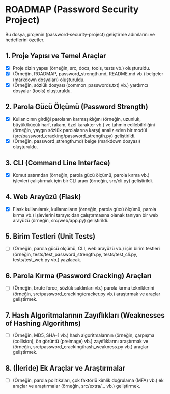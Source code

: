 # ROADMAP (Password Security Project)

Bu dosya, projenin (password-security-project) geliştirme adımlarını ve hedeflerini özetler.

## 1. Proje Yapısı ve Temel Araçlar

- [x] Proje dizin yapısı (örneğin, src, docs, tools, tests vb.) oluşturuldu.
- [x] (Örneğin, ROADMAP, password_strength.md, README.md vb.) belgeler (markdown dosyaları) oluşturuldu.
- [x] (Örneğin, sözlük dosyası (common_passwords.txt) vb.) yardımcı dosyalar (tools) oluşturuldu.

## 2. Parola Gücü Ölçümü (Password Strength)

- [x] Kullanıcının girdiği parolanın karmaşıklığını (örneğin, uzunluk, büyük/küçük harf, rakam, özel karakter vb.) ve tahmin edilebilirliğini (örneğin, yaygın sözlük parolalarına karşı) analiz eden bir modül (src/password_cracking/password_strength.py) geliştirildi.
- [x] (Örneğin, password_strength.md) belge (markdown dosyası) oluşturuldu.

## 3. CLI (Command Line Interface)

- [x] Komut satırından (örneğin, parola gücü ölçümü, parola kırma vb.) işlevleri çalıştırmak için bir CLI aracı (örneğin, src/cli.py) geliştirildi.

## 4. Web Arayüzü (Flask)

- [x] Flask kullanılarak, kullanıcıların (örneğin, parola gücü ölçümü, parola kırma vb.) işlevlerini tarayıcıdan çalıştırmasına olanak tanıyan bir web arayüzü (örneğin, src/web/app.py) geliştirildi.

## 5. Birim Testleri (Unit Tests)

- [ ] (Örneğin, parola gücü ölçümü, CLI, web arayüzü vb.) için birim testleri (örneğin, tests/test_password_strength.py, tests/test_cli.py, tests/test_web.py vb.) yazılacak.

## 6. Parola Kırma (Password Cracking) Araçları

- [ ] (Örneğin, brute force, sözlük saldırıları vb.) parola kırma tekniklerini (örneğin, src/password_cracking/cracker.py vb.) araştırmak ve araçlar geliştirmek.

## 7. Hash Algoritmalarının Zayıflıkları (Weaknesses of Hashing Algorithms)

- [ ] (Örneğin, MD5, SHA-1 vb.) hash algoritmalarının (örneğin, çarpışma (collision), ön görüntü (preimage) vb.) zayıflıklarını araştırmak ve (örneğin, src/password_cracking/hash_weakness.py vb.) araçlar geliştirmek.

## 8. (İleride) Ek Araçlar ve Araştırmalar

- [ ] (Örneğin, parola politikaları, çok faktörlü kimlik doğrulama (MFA) vb.) ek araçlar ve araştırmalar (örneğin, src/extra/... vb.) geliştirmek. 